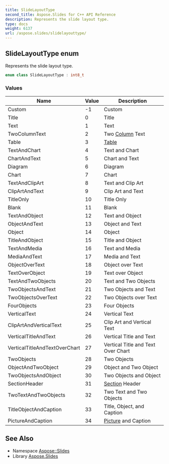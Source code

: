 ```yaml
---
title: SlideLayoutType
second_title: Aspose.Slides for C++ API Reference
description: Represents the slide layout type.
type: docs
weight: 6137
url: /aspose.slides/slidelayouttype/
---
```

## SlideLayoutType enum


Represents the slide layout type.

```cpp
enum class SlideLayoutType : int8_t
```

### Values

| Name | Value | Description |
| --- | --- | --- |
| Custom | -1 | Custom |
| Title | 0 | Title |
| Text | 1 | Text |
| TwoColumnText | 2 | Two [Column](../column/) Text |
| Table | 3 | [Table](../table/) |
| TextAndChart | 4 | Text and Chart |
| ChartAndText | 5 | Chart and Text |
| Diagram | 6 | Diagram |
| Chart | 7 | Chart |
| TextAndClipArt | 8 | Text and Clip Art |
| ClipArtAndText | 9 | Clip Art and Text |
| TitleOnly | 10 | Title Only |
| Blank | 11 | Blank |
| TextAndObject | 12 | Text and Object |
| ObjectAndText | 13 | Object and Text |
| Object | 14 | Object |
| TitleAndObject | 15 | Title and Object |
| TextAndMedia | 16 | Text and Media |
| MediaAndText | 17 | Media and Text |
| ObjectOverText | 18 | Object over Text |
| TextOverObject | 19 | Text over Object |
| TextAndTwoObjects | 20 | Text and Two Objects |
| TwoObjectsAndText | 21 | Two Objects and Text |
| TwoObjectsOverText | 22 | Two Objects over Text |
| FourObjects | 23 | Four Objects |
| VerticalText | 24 | Vertical Text |
| ClipArtAndVerticalText | 25 | Clip Art and Vertical Text |
| VerticalTitleAndText | 26 | Vertical Title and Text |
| VerticalTitleAndTextOverChart | 27 | Vertical Title and Text Over Chart |
| TwoObjects | 28 | Two Objects |
| ObjectAndTwoObject | 29 | Object and Two Object |
| TwoObjectsAndObject | 30 | Two Objects and Object |
| SectionHeader | 31 | [Section](../section/) Header |
| TwoTextAndTwoObjects | 32 | Two Text and Two Objects |
| TitleObjectAndCaption | 33 | Title, Object, and Caption |
| PictureAndCaption | 34 | [Picture](../picture/) and Caption |

## See Also

* Namespace [Aspose::Slides](../)
* Library [Aspose.Slides](../../)